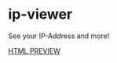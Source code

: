 # ip-viewer
See your IP-Address and more!

[HTML PREVIEW](https://htmlpreview.github.io/?https://github.com/MasujimaRyohei/ip-viewer/blob/master/src/html/index.html)
